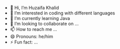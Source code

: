 - 👋 Hi, I’m Huzaifa Khalid
- 👀 I’m interested in coding with different languages
- 🌱 I’m currently learning Java
- 💞️ I’m looking to collaborate on ...
- 📫 How to reach me ...
- 😄 Pronouns: he/him
- ⚡ Fun fact: ...

<!---
Huzaifa-Khalid-3/Huzaifa-Khalid-3 is a ✨ special ✨ repository because its `README.md` (this file) appears on your GitHub profile.
You can click the Preview link to take a look at your changes.
--->
